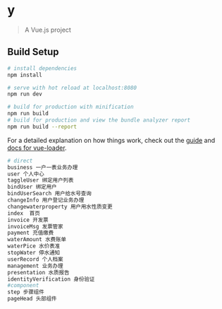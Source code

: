 # y

> A Vue.js project

## Build Setup

```bash
# install dependencies
npm install

# serve with hot reload at localhost:8080
npm run dev

# build for production with minification
npm run build
# build for production and view the bundle analyzer report
npm run build --report
```

For a detailed explanation on how things work, check out the [guide](http://vuejs-templates.github.io/webpack/) and [docs for vue-loader](http://vuejs.github.io/vue-loader).

```bash
# direct
business 一户一表业务办理
user 个人中心
taggleUser 绑定用户列表
bindUser 绑定用户
bindUserSearch 用户给水号查询
changeInfo 用户登记业务办理
changewaterproperty 用户用水性质变更
index  首页
invoice 开发票
invoiceMsg 发票管家
payment 充值缴费
waterAmount 水费账单
waterPice 水价表准
stopWater 停水通知
userRecord 个人档案
management 业务办理
presentation 水质报告
identityVerification 身份验证
#component
step 步骤组件
pageHead 头部组件
```
